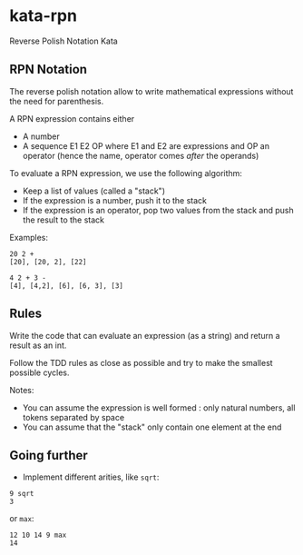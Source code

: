 # kata-rpn
Reverse Polish Notation Kata

## RPN Notation

The reverse polish notation allow to write mathematical expressions without the need for parenthesis.

A RPN expression contains either

* A number
* A sequence E1 E2 OP where E1 and E2 are expressions and OP an operator (hence the name, operator
  comes *after* the operands)

To evaluate a RPN expression, we use the following algorithm:

* Keep a list of values (called a "stack")
* If the expression is a number, push it to the stack
* If the expression is an operator, pop two values from the stack and push the result to the stack

Examples:

```
20 2 +
[20], [20, 2], [22]

4 2 + 3 -
[4], [4,2], [6], [6, 3], [3]
```

## Rules

Write the code that can evaluate an expression (as a string) and return a result
as an int.

Follow the TDD rules as close as possible and try to make the smallest possible cycles.

Notes:
* You can assume the expression is well formed : only natural numbers, all tokens separated by space
* You can assume that the "stack" only contain one element at the end


## Going further

* Implement different arities, like `sqrt`:

```
9 sqrt
3
```

or `max`:

```
12 10 14 9 max
14
```
